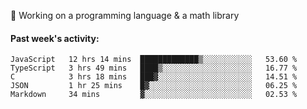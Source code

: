 
:large_blue_circle: Working on a programming language & a math library

#### Past week's activity:
<!--START_SECTION:waka-->
```text
JavaScript   12 hrs 14 mins  █████████████▒░░░░░░░░░░░   53.60 % 
TypeScript   3 hrs 49 mins   ████▒░░░░░░░░░░░░░░░░░░░░   16.77 % 
C            3 hrs 18 mins   ███▓░░░░░░░░░░░░░░░░░░░░░   14.51 % 
JSON         1 hr 25 mins    █▓░░░░░░░░░░░░░░░░░░░░░░░   06.25 % 
Markdown     34 mins         ▓░░░░░░░░░░░░░░░░░░░░░░░░   02.53 % 
```
<!--END_SECTION:waka-->
